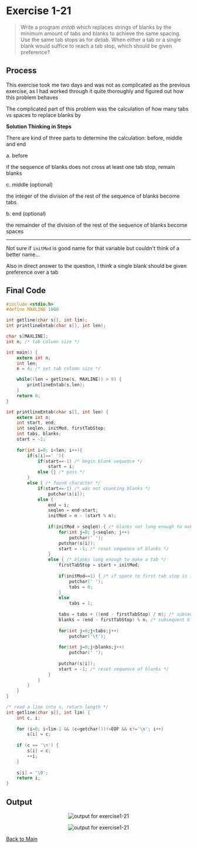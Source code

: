 # Exercise 1-21
> Write a program *entab* which replaces strings of blanks by the minimum amount of tabs and blanks 
> to achieve the same spacing. Use the same tab stops as for *detab*. 
> When either a tab or a single blank would suffice to reach a tab stop, which should be given preference?

## Process

This exercise took me two days and was not as complicated as the previous exercise, as I had worked through it quite thoroughly and figured out how
this problem behaves

The complicated part of this problem was the calculation of how many tabs vs spaces to replace blanks by

**Solution Thinking in Steps**

There are kind of three parts to determine the calculation: before, middle and end

a. before

if the sequence of blanks does not cross at least one tab stop, remain blanks

c. middle (optional)

the integer of the division of the rest of the sequence of blanks become tabs

b. end (optional)

the remainder of the division of the rest of the sequence of blanks become spaces

---
Not sure if `initMod` is good name for that variable but couldn't think of a better name...

Also in direct answer to the question, I think a single blank should be given preference over a tab

## Final Code
```c
#include <stdio.h>
#define MAXLINE 1000

int getline(char s[], int lim);
int printlineEntab(char s[], int len);

char s[MAXLINE];
int n; /* tab column size */

int main() {
	extern int n;
	int len;
	n = 4; /* set tab column size */

	while((len = getline(s, MAXLINE)) > 0) {
		printlineEntab(s,len);
	}
	return 0;
}

int printlineEntab(char s[], int len) {
	extern int n;
	int start, end;
	int seqlen, initMod, firstTabStop;
	int tabs, blanks;
	start = -1;
	
	for(int i=0; i<len; i++){
		if(s[i]==' '){
			if(start==-1) /* begin blank sequence */
				start = i;	
			else {} /* pass */			
		}
		else { /* found character */
			if(start==-1) /* was not counting blanks */
				putchar(s[i]);
			else {
				end = i;
				seqlen = end-start;
				initMod = n - (start % n);
				
				if(initMod > seqlen) { /* blanks not long enough to make a tab */
					for(int j=0; j<seqlen; j++)
						putchar(' ');
					putchar(s[i]);
					start = -1; /* reset sequence of blanks */
				}					
				else { /* blanks long enough to make a tab */
					firstTabStop = start + initMod;
					
					if(initMod==1) { /* if space to first tab stop is 1, put a blank */
						putchar(' ');
						tabs = 0;
					}
					else
						tabs = 1;
					
					tabs = tabs + ((end - firstTabStop) / n); /* subsequent tabs to add */
					blanks = (end - firstTabStop) % n; /* subsequent blanks to add (if any) */
					
					for(int j=0;j<tabs;j++)
						putchar('\t');
					
					for(int j=0;j<blanks;j++)
						putchar(' ');
					
					putchar(s[i]);
					start = -1; /* reset sequence of blanks */
				}
			}		
		}
	}
}

/* read a line into s, return length */
int getline(char s[], int lim) {
	int c, i;
	
	for (i=0; i<lim-1 && (c=getchar())!=EOF && c!='\n'; i++)
		s[i] = c;
	
	if (c == '\n') {
		s[i] = c;
		++i;
	}
	
	s[i] = '\0';
	return i;
}
```

## Output
<p align="center">
    <image src="../assets/exercise1-21_output1.jpg" alt="output for exercise1-21" />
</p>

<p align="center">
    <image src="../assets/exercise1-21_outputtwo.jpg" alt="output for exercise1-21" />
</p>

[Back to Main](../readme.md)
